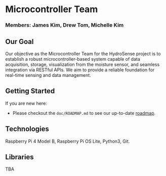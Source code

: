 # Microcontroller Team

### Members: James Kim, Drew Tom, Michelle Kim

## Our Goal

Our objective as the Microcontroller Team for the HydroSense project is to establish a robust microcontroller-based system capable of data acquisition, storage, visualization from the moisture sensor, and seamless integration via RESTful APIs. We aim to provide a reliable foundation for real-time sensing and data management.

## Getting Started

If you are new here: <br>

- Please checkout the `doc/ROADMAP.md` to see our up-to-date [roadmap](https://github.com/shallowsmith/hydro_sense/blob/main/microcontroller/doc/ROADMAP.md#microcontroller-team-roadmap).

## Technologies

Raspberry Pi 4 Model B, Raspberry Pi OS Lite, Python3, Git.

## Libraries

TBA
